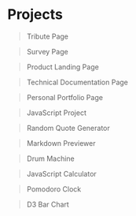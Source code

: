 # Projects
>Tribute Page

>Survey Page

>Product Landing Page

>Technical Documentation Page

>Personal Portfolio Page

>JavaScript Project

>Random Quote Generator

>Markdown Previewer

>Drum Machine

>JavaScript Calculator

>Pomodoro Clock

>D3 Bar Chart

